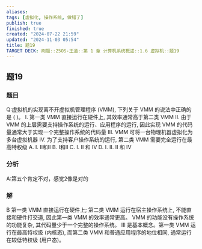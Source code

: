 ```yaml
---
aliases: 
tags: [虚拟化, 操作系统, 做错了]
publish: true
finished: true
created: "2024-07-22 21:59"
updated: "2024-11-03 05:54"
title: 题19
TARGET DECK: 刷题::25OS-王道::第 1 章 计算机系统概述::1.6 虚拟机::题19
---
```

## 题19
### 题目
Q:虚拟机的实现离不开虚拟机管理程序 (VMM), 下列关于 VMM 的说法中正确的是 ( )。
I. 第一类 VMM 直接运行在硬件上, 其效率通常高于第二类 VMM
II. 由于 VMM 的上层需要支持操作系统的运行、应用程序的运行, 因此实现 VMM 的代码量通常大于实现一个完整操作系统的代码量
III. VMM 可将一台物理机器虚拟化为多台虚拟机器
IV. 为了支持客户操作系统的运行, 第二类 VMM 需要完全运行在最高特权级
A. I. II和II 
B. I和II 
C. I. II 和 IV 
D. I. II. II 和 IV
### 分析
A:第五个肯定不对，感觉2像是对的
### 解
B
第一类 VMM 直接运行在硬件上; 
第二类 VMM 运行在宿主操作系统上, 不能直接和硬件打交道, 因此第一类 VMM 的效率通常更高。
VMM 的功能没有操作系统的功能复杂, 其代码量少于一个完整的操作系统。
III 是基本概念。第一类 VMM 运行在最高特权级 (内核态), 而第二类 VMM 和普通应用程序的地位相同, 通常运行在较低特权级 (用户态)。
<!--ID: 1724147519765-->
